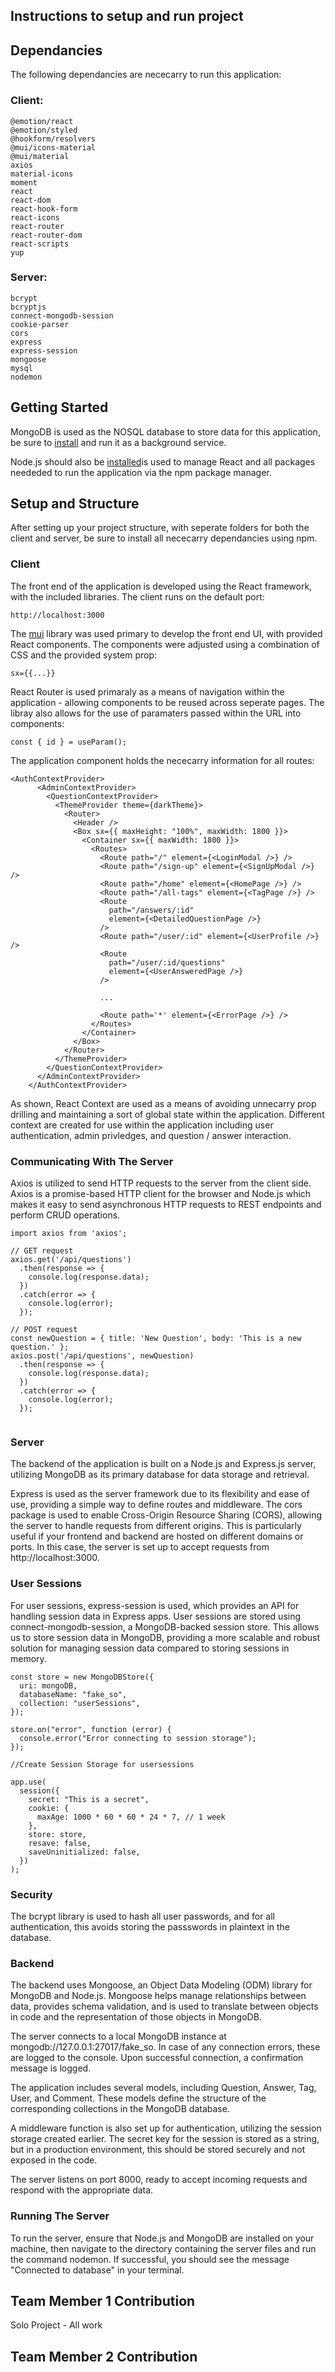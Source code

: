 
## Instructions to setup and run project

## Dependancies 

The following dependancies are nececarry to run this application: 

### Client:
```
@emotion/react
@emotion/styled
@hookform/resolvers
@mui/icons-material
@mui/material
axios
material-icons
moment
react
react-dom
react-hook-form
react-icons
react-router
react-router-dom
react-scripts
yup
```

### Server:
```
bcrypt
bcryptjs
connect-mongodb-session
cookie-parser
cors
express
express-session
mongoose
mysql
nodemon
```
## Getting Started

MongoDB is used as the NOSQL database to store data for this application, be sure to [install](https://www.mongodb.com/docs/manual/administration/install-community/) and run it as a background service. 

Node.js should also be [installed](https://nodejs.org/en/download)is used to manage React and all packages neededed to run the application via the npm package manager. 
## Setup and Structure

After setting up your project structure, with seperate folders for both the client and server, be sure to install all nececarry dependancies using npm.

### Client

The front end of the application is developed using the React framework, with the included libraries. The client runs on the default port: 

```
http://localhost:3000
```
The [mui](https://mui.com) library was used primary to develop the front end UI, with provided React components. The components were adjusted using a combination of CSS and the provided system prop: 

```
sx={{...}}
```

React Router is used primaraly as a means of navigation within the application - allowing components to be reused across seperate pages. The libray also allows for the use of paramaters passed within the URL into components: 

```
const { id } = useParam(); 
```

The application component holds the nececarry information for all routes: 

```
<AuthContextProvider>
      <AdminContextProvider>
        <QuestionContextProvider>
          <ThemeProvider theme={darkTheme}>
            <Router>
              <Header />
              <Box sx={{ maxHeight: "100%", maxWidth: 1800 }}>
                <Container sx={{ maxWidth: 1800 }}>
                  <Routes>
                    <Route path="/" element={<LoginModal />} />
                    <Route path="/sign-up" element={<SignUpModal />} />
                    <Route path="/home" element={<HomePage />} />
                    <Route path="/all-tags" element={<TagPage />} />
                    <Route
                      path="/answers/:id"
                      element={<DetailedQuestionPage />}
                    />
                    <Route path="/user/:id" element={<UserProfile />} />
                    <Route
                      path="/user/:id/questions"
                      element={<UserAnsweredPage />}
                    />

                    ...

                    <Route path='*' element={<ErrorPage />} />
                  </Routes>
                </Container>
              </Box>
            </Router>
          </ThemeProvider>
        </QuestionContextProvider>
      </AdminContextProvider>
    </AuthContextProvider>
```

As shown, React Context are used as a means of avoiding unnecarry prop drilling and maintaining a sort of global state within the application. Different context are created for use within the application including user authentication, admin privledges, and question / answer interaction.

### Communicating With The Server

Axios is utilized to send HTTP requests to the server from the client side. Axios is a promise-based HTTP client for the browser and Node.js which makes it easy to send asynchronous HTTP requests to REST endpoints and perform CRUD operations.

```
import axios from 'axios';

// GET request
axios.get('/api/questions')
  .then(response => {
    console.log(response.data);
  })
  .catch(error => {
    console.log(error);
  });

// POST request
const newQuestion = { title: 'New Question', body: 'This is a new question.' };
axios.post('/api/questions', newQuestion)
  .then(response => {
    console.log(response.data);
  })
  .catch(error => {
    console.log(error);
  });


```
### Server

The backend of the application is built on a Node.js and Express.js server, utilizing MongoDB as its primary database for data storage and retrieval.

Express is used as the server framework due to its flexibility and ease of use, providing a simple way to define routes and middleware. The cors package is used to enable Cross-Origin Resource Sharing (CORS), allowing the server to handle requests from different origins. This is particularly useful if your frontend and backend are hosted on different domains or ports. In this case, the server is set up to accept requests from http://localhost:3000.

### User Sessions
For user sessions, express-session is used, which provides an API for handling session data in Express apps. User sessions are stored using connect-mongodb-session, a MongoDB-backed session store. This allows us to store session data in MongoDB, providing a more scalable and robust solution for managing session data compared to storing sessions in memory.

```
const store = new MongoDBStore({
  uri: mongoDB,
  databaseName: "fake_so",
  collection: "userSessions",
});

store.on("error", function (error) {
  console.error("Error connecting to session storage");
});

//Create Session Storage for usersessions

app.use(
  session({
    secret: "This is a secret",
    cookie: {
      maxAge: 1000 * 60 * 60 * 24 * 7, // 1 week
    },
    store: store,
    resave: false,
    saveUninitialized: false,
  })
);

```
### Security
The bcrypt library is used to hash all user passwords, and for all authentication, this avoids storing the passswords in plaintext in the database. 

### Backend
The backend uses Mongoose, an Object Data Modeling (ODM) library for MongoDB and Node.js. Mongoose helps manage relationships between data, provides schema validation, and is used to translate between objects in code and the representation of those objects in MongoDB.

The server connects to a local MongoDB instance at mongodb://127.0.0.1:27017/fake_so. In case of any connection errors, these are logged to the console. Upon successful connection, a confirmation message is logged.

The application includes several models, including Question, Answer, Tag, User, and Comment. These models define the structure of the corresponding collections in the MongoDB database.

A middleware function is also set up for authentication, utilizing the session storage created earlier. The secret key for the session is stored as a string, but in a production environment, this should be stored securely and not exposed in the code.

The server listens on port 8000, ready to accept incoming requests and respond with the appropriate data.


### Running The Server
To run the server, ensure that Node.js and MongoDB are installed on your machine, then navigate to the directory containing the server files and run the command nodemon. If successful, you should see the message "Connected to database" in your terminal.



## Team Member 1 Contribution

Solo Project - All work

## Team Member 2 Contribution
